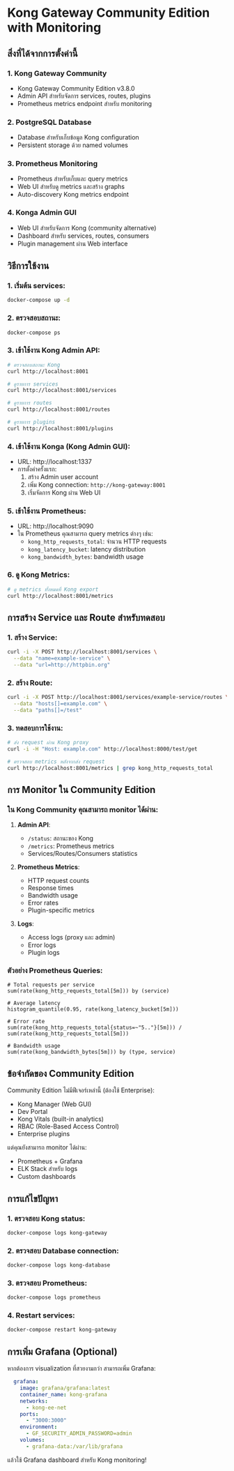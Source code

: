 # Kong Gateway Community Edition with Monitoring

## สิ่งที่ได้จากการตั้งค่านี้

### 1. Kong Gateway Community
- Kong Gateway Community Edition v3.8.0
- Admin API สำหรับจัดการ services, routes, plugins
- Prometheus metrics endpoint สำหรับ monitoring

### 2. PostgreSQL Database
- Database สำหรับเก็บข้อมูล Kong configuration
- Persistent storage ด้วย named volumes

### 3. Prometheus Monitoring
- Prometheus สำหรับเก็บและ query metrics
- Web UI สำหรับดู metrics และสร้าง graphs
- Auto-discovery Kong metrics endpoint

### 4. Konga Admin GUI
- Web UI สำหรับจัดการ Kong (community alternative)
- Dashboard สำหรับ services, routes, consumers
- Plugin management ผ่าน Web interface

## วิธีการใช้งาน

### 1. เริ่มต้น services:
```bash
docker-compose up -d
```

### 2. ตรวจสอบสถานะ:
```bash
docker-compose ps
```

### 3. เข้าใช้งาน Kong Admin API:
```bash
# ตรวจสอบสถานะ Kong
curl http://localhost:8001

# ดูรายการ services
curl http://localhost:8001/services

# ดูรายการ routes
curl http://localhost:8001/routes

# ดูรายการ plugins
curl http://localhost:8001/plugins
```

### 4. เข้าใช้งาน Konga (Kong Admin GUI):
- URL: http://localhost:1337
- การตั้งค่าครั้งแรก:
  1. สร้าง Admin user account
  2. เพิ่ม Kong connection: `http://kong-gateway:8001`
  3. เริ่มจัดการ Kong ผ่าน Web UI

### 5. เข้าใช้งาน Prometheus:
- URL: http://localhost:9090
- ใน Prometheus คุณสามารถ query metrics ต่างๆ เช่น:
  - `kong_http_requests_total`: จำนวน HTTP requests
  - `kong_latency_bucket`: latency distribution
  - `kong_bandwidth_bytes`: bandwidth usage

### 6. ดู Kong Metrics:
```bash
# ดู metrics ทั้งหมดที่ Kong export
curl http://localhost:8001/metrics
```

## การสร้าง Service และ Route สำหรับทดสอบ

### 1. สร้าง Service:
```bash
curl -i -X POST http://localhost:8001/services \
  --data "name=example-service" \
  --data "url=http://httpbin.org"
```

### 2. สร้าง Route:
```bash
curl -i -X POST http://localhost:8001/services/example-service/routes \
  --data "hosts[]=example.com" \
  --data "paths[]=/test"
```

### 3. ทดสอบการใช้งาน:
```bash
# ส่ง request ผ่าน Kong proxy
curl -i -H "Host: example.com" http://localhost:8000/test/get

# ตรวจสอบ metrics หลังจากส่ง request
curl http://localhost:8001/metrics | grep kong_http_requests_total
```

## การ Monitor ใน Community Edition

### ใน Kong Community คุณสามารถ monitor ได้ผ่าน:

1. **Admin API**:
   - `/status`: สถานะของ Kong
   - `/metrics`: Prometheus metrics
   - Services/Routes/Consumers statistics

2. **Prometheus Metrics**:
   - HTTP request counts
   - Response times
   - Bandwidth usage
   - Error rates
   - Plugin-specific metrics

3. **Logs**:
   - Access logs (proxy และ admin)
   - Error logs
   - Plugin logs

### ตัวอย่าง Prometheus Queries:

```promql
# Total requests per service
sum(rate(kong_http_requests_total[5m])) by (service)

# Average latency
histogram_quantile(0.95, rate(kong_latency_bucket[5m]))

# Error rate
sum(rate(kong_http_requests_total{status=~"5.."}[5m])) / sum(rate(kong_http_requests_total[5m]))

# Bandwidth usage
sum(rate(kong_bandwidth_bytes[5m])) by (type, service)
```

## ข้อจำกัดของ Community Edition

Community Edition ไม่มีฟีเจอร์เหล่านี้ (ต้องใช้ Enterprise):
- Kong Manager (Web GUI)
- Dev Portal
- Kong Vitals (built-in analytics)
- RBAC (Role-Based Access Control)
- Enterprise plugins

แต่คุณยังสามารถ monitor ได้ผ่าน:
- Prometheus + Grafana
- ELK Stack สำหรับ logs
- Custom dashboards

## การแก้ไขปัญหา

### 1. ตรวจสอบ Kong status:
```bash
docker-compose logs kong-gateway
```

### 2. ตรวจสอบ Database connection:
```bash
docker-compose logs kong-database
```

### 3. ตรวจสอบ Prometheus:
```bash
docker-compose logs prometheus
```

### 4. Restart services:
```bash
docker-compose restart kong-gateway
```

## การเพิ่ม Grafana (Optional)

หากต้องการ visualization ที่สวยงามกว่า สามารถเพิ่ม Grafana:

```yaml
  grafana:
    image: grafana/grafana:latest
    container_name: kong-grafana
    networks:
      - kong-ee-net
    ports:
      - "3000:3000"
    environment:
      - GF_SECURITY_ADMIN_PASSWORD=admin
    volumes:
      - grafana-data:/var/lib/grafana
```

แล้วใช้ Grafana dashboard สำหรับ Kong monitoring!
